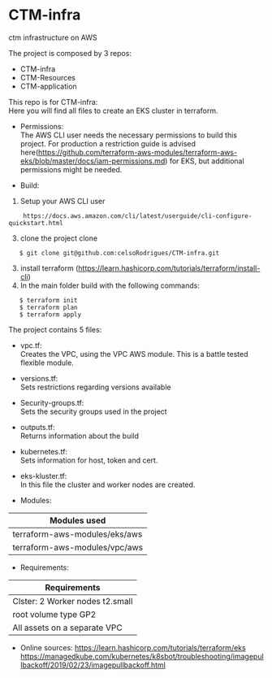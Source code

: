 # CTM-infra
ctm infrastructure on AWS


The project is composed by 3 repos:<br/>
- CTM-infra<br/>
- CTM-Resources<br/>
- CTM-application<br/>
    

This repo is for CTM-infra:<br/>
Here you will find all files to create an EKS cluster in terraform.<br/>
- Permissions:<br/>
The AWS CLI user needs the necessary permissions to build this project. For production a restriction guide is advised here(https://github.com/terraform-aws-modules/terraform-aws-eks/blob/master/docs/iam-permissions.md) for EKS, but additional permissions
might be needed.

- Build:
1. Setup your AWS CLI user 
```
    https://docs.aws.amazon.com/cli/latest/userguide/cli-configure-quickstart.html
```
3. clone the project clone 
```
   $ git clone git@github.com:celsoRodrigues/CTM-infra.git
```
3. install terraform (https://learn.hashicorp.com/tutorials/terraform/install-cli)
4. In the main folder build with the following commands:<br />
```
   $ terraform init
   $ terraform plan 
   $ terraform apply
```
The project contains 5 files:
- vpc.tf: <br/> 
Creates the VPC, using the VPC AWS module. This is a battle tested flexible module.

- versions.tf: <br/>
Sets restrictions regarding versions available
- Security-groups.tf: <br/>
Sets the security groups used in the project
- outputs.tf: <br/>
Returns information about the build
- kubernetes.tf: <br/>
Sets information for host, token and cert.
- eks-kluster.tf: <br/>
In this file the cluster and worker nodes are created.

- Modules:

| Modules used                  | 
| ----------------------------- | 
| terraform-aws-modules/eks/aws | 
| terraform-aws-modules/vpc/aws | 


- Requirements:

| Requirements                          | 
| ------------------------------------- | 
| Clster: 2 Worker nodes t2.small       | 
| root volume type GP2                  |
| All assets on a separate VPC          |


- Online sources:
https://learn.hashicorp.com/tutorials/terraform/eks
https://managedkube.com/kubernetes/k8sbot/troubleshooting/imagepullbackoff/2019/02/23/imagepullbackoff.html
